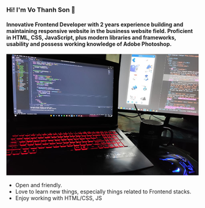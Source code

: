### Hi! I'm Vo Thanh Son 👋
#### Innovative Frontend Developer with 2 years experience building and maintaining responsive website in the business website field. Proficient in HTML, CSS, JavaScript, plus modern libraries and frameworks, usability and possess working knowledge of Adobe Photoshop.
<p align="center">
  <a href="http://sonvt.epizy.com/"><img src="https://raw.githubusercontent.com/sonvt-fe/sonvt-fe/master/banner.jpg" width="720px" alt="sonvt-fe"/></a>
</p>
<ul>
  <li>Open and friendly.</li>
  <li>Love to learn new things, especially things related to Frontend stacks.</li>
  <li>Enjoy working with HTML/CSS, JS</li>
</ul>
<!--
**sonvt-fe/sonvt-fe** is a ✨ _special_ ✨ repository because its `README.md` (this file) appears on your GitHub profile.
Here are some ideas to get you started:

- 🔭 I’m currently working on ...
- 🌱 I’m currently learning ...
- 👯 I’m looking to collaborate on ...
- 🤔 I’m looking for help with ...
- 💬 Ask me about ...
- 📫 How to reach me: ...
- 😄 Pronouns: ...
- ⚡ Fun fact: ...
-->
